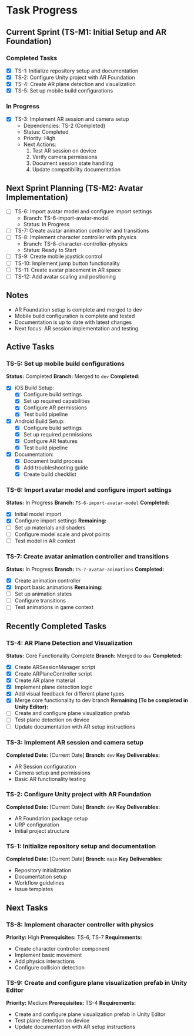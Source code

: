 # Task Progress

## Current Sprint (TS-M1: Initial Setup and AR Foundation)

### Completed Tasks
- [x] TS-1: Initialize repository setup and documentation
- [x] TS-2: Configure Unity project with AR Foundation
- [x] TS-4: Create AR plane detection and visualization
- [x] TS-5: Set up mobile build configurations

### In Progress
- [x] TS-3: Implement AR session and camera setup
  - Dependencies: TS-2 (Completed)
  - Status: Completed
  - Priority: High
  - Next Actions:
    1. Test AR session on device
    2. Verify camera permissions
    3. Document session state handling
    4. Update compatibility documentation

## Next Sprint Planning (TS-M2: Avatar Implementation)
- [ ] TS-6: Import avatar model and configure import settings
  - Branch: TS-6-import-avatar-model
  - Status: In Progress
- [ ] TS-7: Create avatar animation controller and transitions
- [ ] TS-8: Implement character controller with physics
  - Branch: TS-8-character-controller-physics
  - Status: Ready to Start
- [ ] TS-9: Create mobile joystick control
- [ ] TS-10: Implement jump button functionality
- [ ] TS-11: Create avatar placement in AR space
- [ ] TS-12: Add avatar scaling and positioning

## Notes
- AR Foundation setup is complete and merged to dev
- Mobile build configuration is complete and tested
- Documentation is up to date with latest changes
- Next focus: AR session implementation and testing

## Active Tasks

### TS-5: Set up mobile build configurations
**Status:** Completed
**Branch:** Merged to `dev`
**Completed:**
- [x] iOS Build Setup:
  - [x] Configure build settings
  - [x] Set up required capabilities
  - [x] Configure AR permissions
  - [x] Test build pipeline
- [x] Android Build Setup:
  - [x] Configure build settings
  - [x] Set up required permissions
  - [x] Configure AR features
  - [x] Test build pipeline
- [x] Documentation:
  - [x] Document build process
  - [x] Add troubleshooting guide
  - [x] Create build checklist

### TS-6: Import avatar model and configure import settings
**Status:** In Progress
**Branch:** `TS-6-import-avatar-model`
**Completed:**
- [x] Initial model import
- [x] Configure import settings
**Remaining:**
- [ ] Set up materials and shaders
- [ ] Configure model scale and pivot points
- [ ] Test model in AR context

### TS-7: Create avatar animation controller and transitions
**Status:** In Progress
**Branch:** `TS-7-avatar-animations`
**Completed:**
- [x] Create animation controller
- [x] Import basic animations
**Remaining:**
- [ ] Set up animation states
- [ ] Configure transitions
- [ ] Test animations in game context

## Recently Completed Tasks

### TS-4: AR Plane Detection and Visualization
**Status:** Core Functionality Complete
**Branch:** Merged to `dev`
**Completed:**
- [x] Create ARSessionManager script
- [x] Create ARPlaneController script
- [x] Create AR plane material
- [x] Implement plane detection logic
- [x] Add visual feedback for different plane types
- [x] Merge core functionality to dev branch
**Remaining (To be completed in Unity Editor):**
- [ ] Create and configure plane visualization prefab
- [ ] Test plane detection on device
- [ ] Update documentation with AR setup instructions

### TS-3: Implement AR session and camera setup
**Completed Date:** [Current Date]
**Branch:** `dev`
**Key Deliverables:**
- AR Session configuration
- Camera setup and permissions
- Basic AR functionality testing

### TS-2: Configure Unity project with AR Foundation
**Completed Date:** [Current Date]
**Branch:** `dev`
**Key Deliverables:**
- AR Foundation package setup
- URP configuration
- Initial project structure

### TS-1: Initialize repository setup and documentation
**Completed Date:** [Current Date]
**Branch:** `main`
**Key Deliverables:**
- Repository initialization
- Documentation setup
- Workflow guidelines
- Issue templates

## Next Tasks

### TS-8: Implement character controller with physics
**Priority:** High
**Prerequisites:** TS-6, TS-7
**Requirements:**
- Create character controller component
- Implement basic movement
- Add physics interactions
- Configure collision detection

### TS-9: Create and configure plane visualization prefab in Unity Editor
**Priority:** Medium
**Prerequisites:** TS-4
**Requirements:**
- Create and configure plane visualization prefab in Unity Editor
- Test plane detection on device
- Update documentation with AR setup instructions 